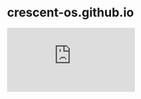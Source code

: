 # crescent-os.github.io

![GitHub repo size](https://img.shields.io/github/repo-size/crescent-os/crescent-os.xyz?style=for-the-badge)
